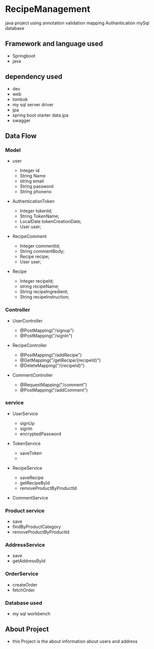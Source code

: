 # RecipeManagement
java project using annotation validation mapping  Authantication mySql database

## Framework and language used
* Springboot
* java

## dependency used
 * dev
 * web
 * lombok
 * my sql  server driver
 * jpa
 * spring boot starter data jpa 
 * swagger

## Data Flow

### Model
* user
   *  Integer id
   *  String  Name
   *  string email
   *  String password
   *  String phoneno

* AuthenticationToken
   * Integer tokenId;
   * String TokenName;
   * LocalDate tokenCreationDate;
   * User user;
  

* RecipeComment
  * Integer commentId;
  *  String commentBody;
  *  Recipe recipe;
  *  User user;

* Recipe
    *   Integer recipeId;
    *  string recipeName; 
    *   String recipeIngredient;
    *  String recipeInstruction;

### Controller
  * UserController
     *  @PostMapping("/signup")
     *   @PostMapping("/signIn")
    
    
 * RecipeController
    *  @PostMapping("/addRecipe")
    *  @GetMapping("/getRecipe/{recipeId}")
    *  @DeleteMapping("/{recipeId}")
   
 *  CommentController
    * @RequestMapping("/comment")
    * @PostMapping("/addComment")
    




###  service
   * UserService
      * signUp
      * signIn
      * encryptedPassword
    
   * TokenService
       * saveToken
       * 
   * RecipeService
       * saveRecipe
       * getRecipeById
       * removeProductByProductId    
   * CommentService
         

### Product service
   * save
   * findByProductCategory
   * removeProductByProductId
### AddressService
   * save
   * getAddressById
### OrderService
   *  createOrder
   *  fetchOrder

 





### Database used
* my sql  workbench

##  About Project
* this Project is the about information about users and address
